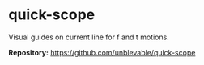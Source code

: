# quick-scope

Visual guides on current line for f and t motions.

**Repository:** <https://github.com/unblevable/quick-scope>

